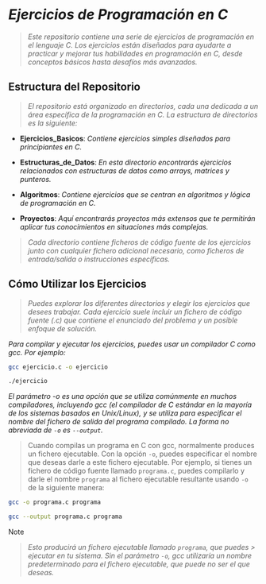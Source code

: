 # **_Ejercicios de Programación en C_**

> _Este repositorio contiene una serie de ejercicios de programación en el lenguaje C. Los ejercicios están diseñados para ayudarte a practicar y mejorar tus habilidades en programación en C, desde conceptos básicos hasta desafíos más avanzados._

## **Estructura del Repositorio**

> _El repositorio está organizado en directorios, cada una dedicada a un área específica de la programación en C. La estructura de directorios es la siguiente:_

- **Ejercicios_Basicos**: _Contiene ejercicios simples diseñados para principiantes en C._

- **Estructuras_de_Datos**: _En esta directorio encontrarás ejercicios relacionados con estructuras de datos como arrays, matrices y punteros._

- **Algoritmos**: _Contiene ejercicios que se centran en algoritmos y lógica de programación en C._

- **Proyectos**: _Aquí encontrarás proyectos más extensos que te permitirán aplicar tus conocimientos en situaciones más complejas._

> _Cada directorio contiene ficheros de código fuente de los ejercicios junto con cualquier fichero adicional necesario, como ficheros de entrada/salida o instrucciones específicas._

## **Cómo Utilizar los Ejercicios**

> _Puedes explorar los diferentes directorios y elegir los ejercicios que desees trabajar. Cada ejercicio suele incluir un fichero de código fuente (.c) que contiene el enunciado del problema y un posible enfoque de solución._

_Para compilar y ejecutar los ejercicios, puedes usar un compilador C como gcc. Por ejemplo:_

```bash
gcc ejercicio.c -o ejercicio
```

```bash
./ejercicio
```

*El parámetro -o es una opción que se utiliza comúnmente en muchos compiladores, incluyendo gcc (el compilador de C estándar en la mayoría de los sistemas basados en Unix/Linux), y se utiliza para especificar el nombre del fichero de salida del programa compilado. La forma no abreviada de `-o` es `--output`.*

> Cuando compilas un programa en C con gcc, normalmente produces un fichero ejecutable. Con la opción `-o`, puedes especificar el nombre que deseas darle a este fichero ejecutable. Por ejemplo, si tienes un fichero de código fuente llamado `programa.c`, puedes compilarlo y darle el nombre `programa` al fichero ejecutable resultante usando `-o` de la siguiente manera:

```bash
gcc -o programa.c programa
```

```bash
gcc --output programa.c programa
```

> [!NOTE]
> > _Esto producirá un fichero ejecutable llamado `programa`, que puedes > ejecutar en tu sistema. Sin el parámetro `-o`, gcc utilizaría un nombre predeterminado para el fichero ejecutable, que puede no ser el que deseas._
